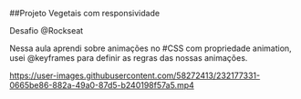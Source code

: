 ##Projeto Vegetais com responsividade

Desafio @Rockseat

Nessa aula aprendi sobre animações no #CSS com propriedade animation,
usei @keyframes para definir as regras das nossas animações.




https://user-images.githubusercontent.com/58272413/232177331-0665be86-882a-49a0-87d5-b240198f57a5.mp4


